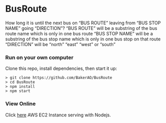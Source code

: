 # BusRoute
How long it is until the next bus on “BUS ROUTE” leaving from “BUS STOP NAME” going “DIRECTION”?
“BUS ROUTE” will be a substring of the bus route name which is only in one bus route
“BUS STOP NAME” will be a substring of the bus stop name which is only in one bus stop on that route
“DIRECTION” will be “north” “east” “west” or “south”

### Run on your own computer
Clone this repo, install dependencies, then start it up:
```
> git clone https://github.com/BakerAO/BusRoute
> cd BusRoute
> npm install
> npm start
```

### View Online
Click [here](http://35.167.137.10:8080)
AWS EC2 Instance serving with Nodejs.

